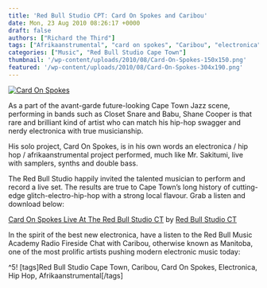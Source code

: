 ```yaml
---
title: 'Red Bull Studio CPT: Card On Spokes and Caribou'
date: Mon, 23 Aug 2010 08:26:17 +0000
draft: false
authors: ["Richard the Third"]
tags: ["Afrikaanstrumental", "card on spokes", "Caribou", "electronica", "Hip Hop", "Red Bull Studio Cape Town"]
categories: ["Music", "Red Bull Studio Cape Town"]
thumbnail: '/wp-content/uploads/2010/08/Card-On-Spokes-150x150.png'
featured: '/wp-content/uploads/2010/08/Card-On-Spokes-304x190.png'
---
```


[![](/wp-content/uploads/2010/08/Card-On-Spokes.png "Card On Spokes")](/wp-content/uploads/2010/08/Card-On-Spokes.png)

As a part of the avant-garde future-looking Cape Town Jazz scene, performing in bands such as Closet Snare and Babu, Shane Cooper is that rare and brilliant kind of artist who can match his hip-hop swagger and nerdy electronica with true musicianship.

His solo project, Card On Spokes, is in his own words an electronica / hip hop / afrikaanstrumental project performed, much like Mr. Sakitumi, live with samplers, synths and double bass.

The Red Bull Studio happily invited the talented musician to perform and record a live set. The results are true to Cape Town’s long history of cutting-edge glitch-electro-hip-hop with a strong local flavour. Grab a listen and download below:

 [Card On Spokes Live At The Red Bull Studio CT](http://soundcloud.com/red-bull-studio-ct/card-on-spokes-live-at-the-red-bull-studio-ct) by [Red Bull Studio CT](http://soundcloud.com/red-bull-studio-ct)

In the spirit of the best new electronica, have a listen to the Red Bull Music Academy Radio Fireside Chat with Caribou, otherwise known as Manitoba, one of the most prolific artists pushing modern electronic music today:

^5! \[tags\]Red Bull Studio Cape Town, Caribou, Card On Spokes, Electronica, Hip Hop, Afrikaanstrumental\[/tags\]